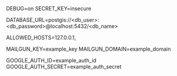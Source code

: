 DEBUG=on
SECRET_KEY=insecure

DATABASE_URL=postgis://<db_user>:<db_password>@localhost:5432/<db_name>

ALLOWED_HOSTS=127.0.0.1,

MAILGUN_KEY=example_key
MAILGUN_DOMAIN=example_domain

GOOGLE_AUTH_ID=example_auth_id
GOOGLE_AUTH_SECRET=example_auth_secret